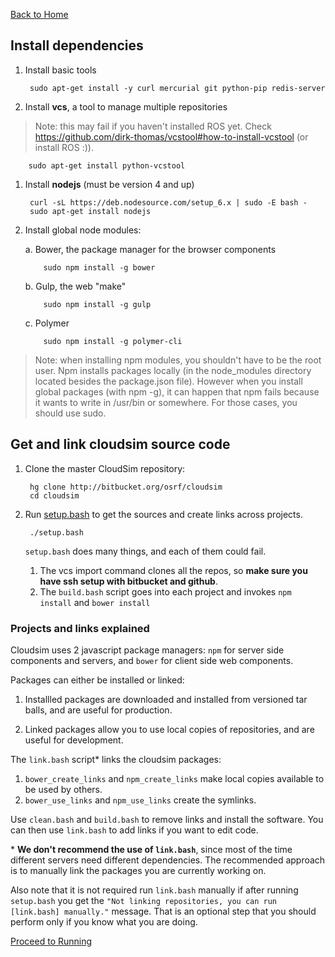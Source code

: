 [Back to Home](Home)

## Install dependencies ##

1. Install basic tools

        sudo apt-get install -y curl mercurial git python-pip redis-server

1. Install **vcs**, a tool to manage multiple repositories 
> Note: this may fail if you haven't installed ROS yet. Check https://github.com/dirk-thomas/vcstool#how-to-install-vcstool (or install ROS :)).

        sudo apt-get install python-vcstool

1. Install **nodejs** (must be version 4 and up)

        curl -sL https://deb.nodesource.com/setup_6.x | sudo -E bash -
        sudo apt-get install nodejs 

1. Install global node modules:

    a. Bower, the package manager for the browser components

           sudo npm install -g bower

    b. Gulp, the web "make"

           sudo npm install -g gulp

    c. Polymer

           sudo npm install -g polymer-cli

> Note: when installing npm modules, you shouldn't have to be the root user.
> Npm installs packages locally (in the node_modules directory located besides
> the package.json file). However when you install global packages (with npm -g),
> it can happen that npm fails because it wants to write in /usr/bin or somewhere.
> For those cases, you should use sudo.


## Get and link cloudsim source code ##

1. Clone the master CloudSim repository:

        hg clone http://bitbucket.org/osrf/cloudsim
        cd cloudsim

1. Run [setup.bash](https://bitbucket.org/osrf/cloudsim/src/default/setup.bash)
to get the sources and create links across projects.

        ./setup.bash

    `setup.bash` does many things, and each of them could fail.

    1. The vcs import command clones all the repos, so **make sure you have ssh setup
    with bitbucket and github**.
    1. The `build.bash` script goes into each project and invokes `npm install` and `bower install`

### Projects and links explained ###

Cloudsim uses 2 javascript package managers: `npm` for server side components and
servers, and `bower` for client side web components.

Packages can either be installed or linked:

1. Installled packages are downloaded and installed from versioned tar balls,
and are useful for production.

1. Linked packages allow you to use local copies of repositories, and are
useful for development.

The `link.bash` script* links the cloudsim packages:

1. `bower_create_links` and `npm_create_links` make local copies available to
be used by others.
1. `bower_use_links` and `npm_use_links` create the symlinks.

Use `clean.bash` and `build.bash` to remove links and install the software. You can then use `link.bash` to add links if you want to edit code.

\* **We don't recommend the use of `link.bash`**, since most of the time different servers need different dependencies. The recommended approach is to manually link the packages you are currently working on. 

Also note that it is not required run `link.bash` manually if after running `setup.bash` you get the `"Not linking repositories, you can run [link.bash] manually."` message. That is an optional step that you should perform only if you know what you are doing.

[Proceed to Running](Running)